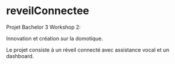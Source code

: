 # reveilConnectee
<p>Projet Bachelor 3 Workshop 2:</p>
<p>Innovation et création sur la domotique.</p>
<p>Le projet consiste à un réveil connecté avec assistance vocal et un dashboard. </p>
